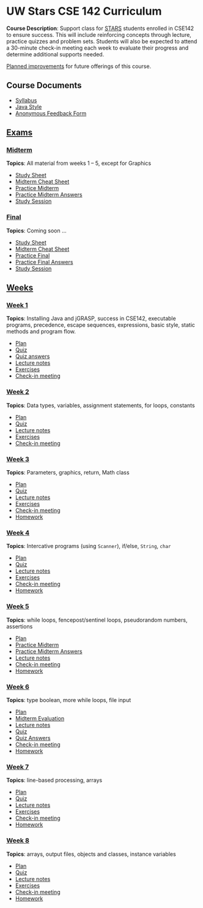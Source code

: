 # UW Stars CSE 142 Curriculum

__Course Description__: Support class for [STARS](https://www.engr.washington.edu/current/stars) students enrolled in CSE142 to ensure success. This will include reinforcing concepts through lecture, practice quizzes and problem sets. Students will also be expected to attend a 30-minute check-in meeting each week to evaluate their progress and determine additional supports needed.

[Planned improvements](improve.md) for future offerings of this course.

## Course Documents
* [Syllabus](syllabus.md)
* [Java Style](style.md)
* [Anonymous Feedback Form](https://goo.gl/forms/GENVWFVRAA0uEdWa2)

## [Exams](exams)
### [Midterm](exams/midterm)
__Topics__: All material from weeks 1 – 5, except for Graphics
* [Study Sheet](exams/midterm/study-sheet.md)
* [Midterm Cheat Sheet](exams/midterm/midterm-cheat-sheet.md)
* [Practice Midterm](exams/midterm/practice-midterm.md)
* [Practice Midterm Answers](exams/midterm/practice-midterm-answers.md)
* [Study Session](exams/midterm/study-session)

### [Final](exams/final)
__Topics__: Coming soon ...
* [Study Sheet](exams/final/study-sheet.md)
* [Midterm Cheat Sheet](exams/final/final-cheat-sheet.md)
* [Practice Final](exams/final/practice-final.md)
* [Practice Final Answers](exams/final/practice-final-answers.md)
* [Study Session](exams/final/study-session)

## [Weeks](weeks)
### [Week 1](weeks/week1)
__Topics__: Installing Java and jGRASP, success in CSE142, executable programs, precedence, escape sequences, expressions, basic style, static methods and program flow.
* [Plan](weeks/week1/plan.md)
* [Quiz](weeks/week1/quiz.md)
* [Quiz answers](weeks/week1/quiz-answers.md)
* [Lecture notes](weeks/week1/lecture-notes.md)
* [Exercises](weeks/week1/exercises.md)
* [Check-in meeting](weeks/week1/check-in-meeting.md)

### [Week 2](weeks/week2)
__Topics__: Data types, variables, assignment statements, for loops, constants
* [Plan](weeks/week2/plan.md)
* [Quiz](weeks/week2/quiz.md)
* [Lecture notes](weeks/week2/lecture-notes.md)
* [Exercises](weeks/week2/exercises.md)
* [Check-in meeting](weeks/week2/check-in-meeting.md)

### [Week 3](weeks/week3)
__Topics__: Parameters, graphics, return, Math class
* [Plan](weeks/week3/plan.md)
* [Quiz](weeks/week3/quiz.md)
* [Lecture notes](weeks/week3/lecture-notes.md)
* [Exercises](weeks/week3/exercises.md)
* [Check-in meeting](weeks/week3/check-in-meeting.md)
* [Homework](weeks/week3/homework.md)

### [Week 4](weeks/week4)
__Topics__: Intercative programs (using `Scanner`), if/else, `String`, `char`
* [Plan](weeks/week4/plan.md)
* [Quiz](weeks/week4/quiz.md)
* [Lecture notes](weeks/week4/lecture-notes.md)
* [Exercises](weeks/week4/exercises.md)
* [Check-in meeting](weeks/week4/check-in-meeting.md)
* [Homework](weeks/week4/homework.md)

### [Week 5](weeks/week5)
__Topics__: while loops, fencepost/sentinel loops, pseudorandom numbers, assertions
* [Plan](weeks/week5/plan.md)
* [Practice Midterm](exams/midterm/practice-midterm.md)
* [Practice Midterm Answers](exams/midterm/practice-midterm-answers.md)
* [Lecture notes](weeks/week5/lecture-notes.md)
* [Check-in meeting](weeks/week5/check-in-meeting.md)
* [Homework](weeks/week5/homework.md)

### [Week 6](weeks/week6)
__Topics__: type boolean, more while loops, file input
* [Plan](weeks/week6/plan.md)
* [Midterm Evaluation](weeks/week6/midterm-evaluation.md)
* [Lecture notes](weeks/week6/lecture-notes.md)
* [Quiz](weeks/week6/quiz.md)
* [Quiz Answers](weeks/week6/quiz-answers.md)
* [Check-in meeting](weeks/week6/check-in-meeting.md)
* [Homework](weeks/week6/homework.md)

### [Week 7](weeks/week7)
__Topics__: line-based processing, arrays
* [Plan](weeks/week7/plan.md)
* [Quiz](weeks/week7/quiz.md)
* [Lecture notes](weeks/week7/lecture-notes.md)
* [Exercises](weeks/week7/exercises.md)
* [Check-in meeting](weeks/week7/check-in-meeting.md)
* [Homework](weeks/week7/homework.md)

### [Week 8](weeks/week8)
__Topics__: arrays, output files, objects and classes, instance variables
* [Plan](weeks/week8/plan.md)
* [Quiz](weeks/week8/quiz.md)
* [Lecture notes](weeks/week8/lecture-notes.md)
* [Exercises](weeks/week8/exercises.md)
* [Check-in meeting](weeks/week8/check-in-meeting.md)
* [Homework](weeks/week8/homework.md)
